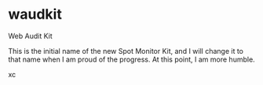 waudkit
=======

Web Audit Kit

This is the initial name of the new Spot Monitor Kit, and I will change it to
that name when I am proud of the progress.  At this point, I am more humble.

xc
